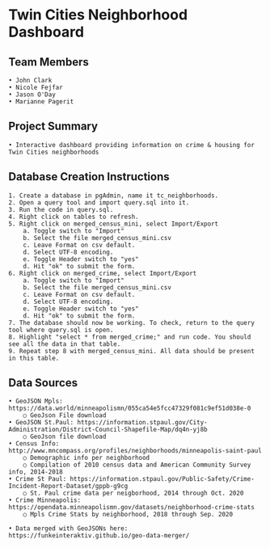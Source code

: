 #  Twin Cities Neighborhood Dashboard

## Team Members
	• John Clark
	• Nicole Fejfar
	• Jason O'Day
	• Marianne Pagerit
	
## Project Summary
	• Interactive dashboard providing information on crime & housing for Twin Cities neighborhoods

## Database Creation Instructions
	1. Create a database in pgAdmin, name it tc_neighborhoods.
	2. Open a query tool and import query.sql into it.
	3. Run the code in query.sql.
	4. Right click on tables to refresh.
	5. Right click on merged_census_mini, select Import/Export
		a. Toggle switch to "Import"
		b. Select the file merged_census_mini.csv
		c. Leave Format on csv default.
		d. Select UTF-8 encoding.
		e. Toggle Header switch to "yes"
		d. Hit "ok" to submit the form.
	6. Right click on merged_crime, select Import/Export
		a. Toggle switch to "Import"
		b. Select the file merged_census_mini.csv
		c. Leave Format on csv default.
		d. Select UTF-8 encoding.
		e. Toggle Header switch to "yes"
		d. Hit "ok" to submit the form.
	7. The database should now be working. To check, return to the query tool where query.sql is open.
	8. Highlight "select * from merged_crime;" and run code. You should see all the data in that table.
	9. Repeat step 8 with merged_census_mini. All data should be present in this table.
	
## Data Sources
	• GeoJSON Mpls: https://data.world/minneapolismn/055ca54e5fcc47329f081c9ef51d038e-0
		○ GeoJson File download
	• GeoJSON St.Paul: https://information.stpaul.gov/City-Administration/District-Council-Shapefile-Map/dq4n-yj8b
		○ GeoJson file download
	• Census Info: http://www.mncompass.org/profiles/neighborhoods/minneapolis-saint-paul
		○ Demographic info per neighborhood
		○ Compilation of 2010 census data and American Community Survey info, 2014-2018
	• Crime St Paul: https://information.stpaul.gov/Public-Safety/Crime-Incident-Report-Dataset/gppb-g9cg
		○ St. Paul crime data per neigborhood, 2014 through Oct. 2020
	• Crime Minneapolis: https://opendata.minneapolismn.gov/datasets/neighborhood-crime-stats
		○ Mpls Crime Stats by neighborhood, 2018 through Sep. 2020

	• Data merged with GeoJSONs here: https://funkeinteraktiv.github.io/geo-data-merger/
